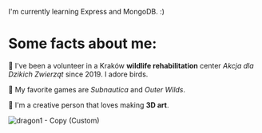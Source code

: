 I'm currently learning Express and MongoDB. :)

# Some facts about me:

🌺 I've been a volunteer in a Kraków **wildlife rehabilitation** center _Akcja dla Dzikich Zwierząt_ since 2019. I adore birds.

🌺 My favorite games are _Subnautica_ and _Outer Wilds_.

🌺 I'm a creative person that loves making **3D art**.

![dragon1 - Copy (Custom)](https://github.com/PolishCrow23/PolishCrow23/assets/139121607/23766d63-9a81-438a-af55-cdd30ad92d98)

<!--
**PolishCrow23/PolishCrow23** is a ✨ _special_ ✨ repository because its `README.md` (this file) appears on your GitHub profile.

Here are some ideas to get you started:

- 🔭 I’m currently working on ...
- 🌱 I’m currently learning ...
- 👯 I’m looking to collaborate on ...
- 🤔 I’m looking for help with ...
- 💬 Ask me about ...
- 📫 How to reach me: ...
- 😄 Pronouns: ...
- ⚡ Fun fact: ...
-->
